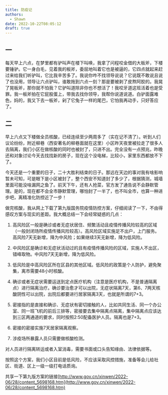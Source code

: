 ```yaml
---
title: 防疫记
authors:
  - Shawn
date: 2022-10-22T08:05:12
draft: true
---
```

## 一

每天早上六点，在梦里都有驴叫声在楼下叫唤，我拿了问程咬金借的大板斧，下楼要锤驴。它一身白毛，见着我的板斧，委屈地叫着它也是被逼的，它四点就起来赶过来给我们听驴叫，它比我辛苦多了。我说你咋不找领导说说？它说既不敢说且说了也没用，领导让六点驴叫，谁敢拖到六点一刻？那是要被剥了皮熬阿胶的。我晃了晃板斧，那你就不怕我？它驴叫道除非你也不想活了！我咬牙道这班活着也是受罪。我一板斧拍在它屁股蛋上，带我去找你领导，我帮你说道说道。白驴面露难色，妈的，我又下去一板斧，剁了它兔子一样的尾巴，它怕我再动手，只好答应了。

<!-- more -->
## 二

早上六点又下楼做全员核酸，已经连续至少两周多了（实在记不清了）。听到人们议论纷纷，附近柳巷（西安著名的柳巷面就在这里）小区昨天夜里被拉走了很多人去隔离，我们小区在做核酸的同时也被封了，只进不出。完全没有一点预兆，昨晚还和对象讨论今天去找找新的房子，现在这个没电梯，比较小，家里东西都放不下了。


今天还是一个重要的日子，二十大胜利结束的日子。那远在天边的事对我有啥影响暂未可知，可是眼下是小区被封了，整个西安不知道封了多少了，根据猜测，城墙里面可能没啥漏网之鱼了。前天下午，还有人抢菜，官方发了通告说不会静默管理。是的，现在都不会全市静默管理，哪怕封了一半了，也不叫全市，也算一种进步吧，离精准化防控近了一步！

做完核酸，我从网上下载了第九版国务院疫情防控方案，仔细阅读了一下，不由得感叹方案与现实的差距。我大概总结一下会经常疑惑的几点：

1. 高风险区一般是确诊或者无症状居住、频繁活动且疫情传播风险较高的区域（一般封闭场所疫情传播风险较高）。高风险区域实施足不出户，上门服务。高风险7天无新增，降为中风险；如果继续3天无新增，降为低风险。

2. 中风险区是确诊和无症状活动过的且有疫情传播风险的区域，实施人不出区，错峰取物。中风险7天无新增，降为低风险。

3. 低风险是中高风险区所在区县的其他区域。低风险的政策是个人防护，避免聚集，离市需要48小时核酸。

4. 确诊或者无症状需要运送到定点医疗机构（注意是医疗机构，不是普通隔离点）进行隔离治疗。确诊要治愈才可以出院，无症状隔离7天，第6、7两天核酸阴性可以出院，出院后都要进行居家隔离3天，也就是所谓的7+3。

5. 密接指的是直接和确诊、无症状有密切接触的人，比如共同生活、同一个办公室、同一班飞机的前后三排等，密接要去集中隔离点隔离，集中隔离点应该达到三区两通道的要求，同时按照2:50配备医护人员。隔离也是7+3。

6. 密接的密接实施7天居家隔离观察。

7. 涉疫场所暴露人员只需要做核酸检测。

对人员进行隔离转运或者入室消毒，需要书面或口头告知缘由、法律依据等。

按照这个方案，我们小区目前是低风险，不应该采取风控措施，准备等会儿给社区、街道、区上一级一级打电话质询。

共享一下第九版方案的链接[http://www.gov.cn/xinwen/2022-06/28/content_5698168.htm](http://www.gov.cn/xinwen/2022-06/28/content_5698168.htm)

